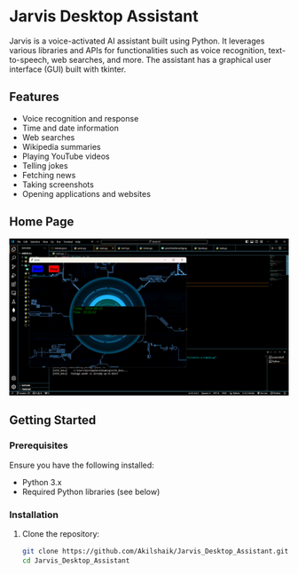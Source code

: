 # Jarvis Desktop Assistant

Jarvis is a voice-activated AI assistant built using Python. It leverages various libraries and APIs for functionalities such as voice recognition, text-to-speech, web searches, and more. The assistant has a graphical user interface (GUI) built with tkinter.

## Features
- Voice recognition and response
- Time and date information
- Web searches
- Wikipedia summaries
- Playing YouTube videos
- Telling jokes
- Fetching news
- Taking screenshots
- Opening applications and websites

## Home Page

![Home Page](images/Home_Page.png)

## Getting Started

### Prerequisites

Ensure you have the following installed:
- Python 3.x
- Required Python libraries (see below)

### Installation

1. Clone the repository:
   ```bash
   git clone https://github.com/Akilshaik/Jarvis_Desktop_Assistant.git
   cd Jarvis_Desktop_Assistant
